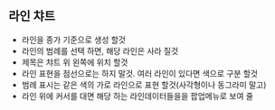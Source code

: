 ## 라인 챠트
  - 라인을 종가 기준으로 생성 할것
  - 라인의 범례를 선택 하면, 해당 라인은 사라 질것
  - 제목은 챠트 위 왼쪽에 위치 할것
  - 라인 표현을 점선으로는 하지 말것. 여러 라인이 있다면 색으로 구분 할것
  - 범례 표시는 같은 색의 가로 라인으로 표현 할것(사각형이나 동그라미 말고)
  - 라인 위에 커서를 대면 해당 하는 라인데이터들을을 팝업메뉴로 보여 줄
